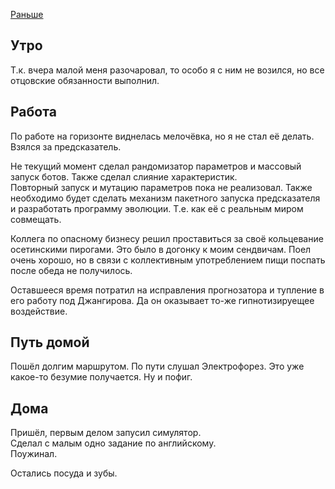 [Раньше](2019.10.05.md)
## Утро
Т.к. вчера малой меня разочаровал, то особо я с ним не возился, но все отцовские обязанности выполнил.
## Работа
По работе на горизонте виднелась мелочёвка, но я не стал её делать.  
Взялся за предсказатель.

Не текущий момент сделал рандомизатор параметров и массовый запуск ботов. Также сделал слияние характеристик.  
Повторный запуск и мутацию параметров пока не реализовал. Также необходимо будет сделать механизм пакетного запуска предсказателя и разработать программу эволюции. Т.е. как её с реальным миром совмещать.

Коллега по опасному бизнесу решил проставиться за своё кольцевание осетинскими пирогами. Это было в догонку к моим сендвичам. Поел очень хорошо, но в связи с коллективным употреблением пищи поспать после обеда не получилось.

Оставшееся время потратил на исправления прогнозатора и тупление в его работу под Джангирова. Да он оказывает то-же гипнотизируещее воздействие.
## Путь домой
Пошёл долгим маршрутом. По пути слушал Электрофорез. Это уже какое-то безумие получается. Ну и пофиг.
## Дома
Пришёл, первым делом запусил симулятор.  
Сделал с малым одно задание по английскому.  
Поужинал.

Остались посуда и зубы.